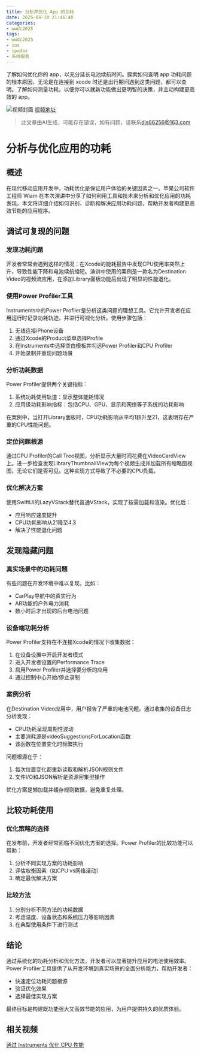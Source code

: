 ```yaml
---
title: 分析并优化 App 的功耗
date: 2025-06-10 21:46:48
categories:
- wwdc2025
tags:
- wwdc2025
- ios
- ipados
- 系统服务
---
```

了解如何优化你的 app，以充分延长电池续航时间。探索如何查明 app 功耗问题的根本原因，无论是在连接到 xcode 时还是出行期间遇到这类问题，都可以查明。了解如何测量功耗，以便你可以就新功能做出更明智的决策，并主动构建更高效的 app。
<!--more-->

![视频封面](https://devimages-cdn.apple.com/wwdc-services/images/3055294D-836B-4513-B7B0-0BC5666246B0/9920/9920_wide_250x141_2x.jpg)
[视频地址](https://developer.apple.com/cn/videos/play/wwdc2025/226/)
> 此文章由AI生成，可能存在错误，如有问题，请联系[djs66256@163.com](djs66256@163.com)

# 分析与优化应用的功耗

## 概述

在现代移动应用开发中，功耗优化是保证用户体验的关键因素之一。苹果公司软件工程师 Wiam 在本次演讲中分享了如何利用工具和技术来分析和优化应用的功耗表现。本文将详细介绍如何识别、诊断和解决应用功耗问题，帮助开发者构建更高效节能的应用程序。

## 调试可复现的问题

### 发现功耗问题

开发者常常会遇到这样的情况：在Xcode的能耗报告中发现CPU使用率突然上升，导致性能下降和电池续航缩短。演讲中使用的案例是一款名为Destination Video的视频流应用，在添加Library面板功能后出现了明显的性能退化。

### 使用Power Profiler工具

Instruments中的Power Profiler是分析这类问题的理想工具。它允许开发者在应用运行时记录功耗轨迹，并进行可视化分析。使用步骤包括：

1. 无线连接iPhone设备
2. 通过Xcode的Product菜单选择Profile
3. 在Instruments中选择空白模板并勾选Power Profiler和CPU Profiler
4. 开始录制并重现问题场景

### 分析功耗数据

Power Profiler提供两个关键指标：
1. 系统功耗使用轨道：显示整体能耗情况
2. 应用级功耗影响指标：包括CPU、GPU、显示和网络等子系统的功耗影响

在案例中，当打开Library面板时，CPU功耗影响从平均1跃升至21，这表明存在严重的CPU性能问题。

### 定位问题根源

通过CPU Profiler的Call Tree视图，分析显示大量时间花费在VideoCardView上。进一步检查发现LibraryThumbnailView为每个视频生成并加载所有缩略图视图，无论它们是否可见。这种实现方式导致了不必要的CPU负载。

### 优化解决方案

使用SwiftUI的LazyVStack替代普通VStack，实现了按需加载和渲染。优化后：
- 应用响应速度提升
- CPU功耗影响从21降至4.3
- 解决了性能退化问题

## 发现隐藏问题

### 真实场景中的功耗问题

有些问题在开发环境中难以复现，比如：
- CarPlay导航中的真实行为
- AR功能的户外电力消耗
- 数小时后才出现的后台电池问题

### 设备端功耗分析

Power Profiler支持在不连接Xcode的情况下收集数据：
1. 在设备设置中开启开发者模式
2. 进入开发者设置的Performance Trace
3. 启用Power Profiler并选择要分析的应用
4. 通过控制中心开始/停止录制

### 案例分析

在Destination Video应用中，用户报告了严重的电池问题。通过收集的设备日志分析发现：
- CPU功耗呈现周期性波动
- 主要消耗源是videoSuggestionsForLocation函数
- 该函数在位置变化时频繁执行

问题根源在于：
1. 每次位置变化都重新读取和解析JSON规则文件
2. 文件I/O和JSON解析是资源密集型操作

优化方案是懒加载并缓存规则数据，避免重复处理。

## 比较功耗使用

### 优化策略的选择

在发布前，开发者经常面临不同优化方案的选择。Power Profiler的比较功能可以帮助：
1. 分析不同实现方案的功耗影响
2. 评估权衡因素（如CPU vs网络活动）
3. 确定最优解决方案

### 比较方法

1. 分别分析不同方法的功耗数据
2. 考虑温度、设备状态和系统压力等影响因素
3. 在典型使用条件下进行测试

## 结论

通过系统化的功耗分析和优化方法，开发者可以显著提升应用的电池使用效率。Power Profiler工具提供了从开发环境到真实场景的全面分析能力，帮助开发者：
- 快速定位功耗问题根源
- 验证优化效果
- 选择最佳实现方案

最终目标是构建既功能强大又高效节能的应用，为用户提供持久的优质体验。

## 相关视频

[通过 Instruments 优化 CPU 性能](https://developer.apple.com/videos/play/wwdc2023/10218/)
